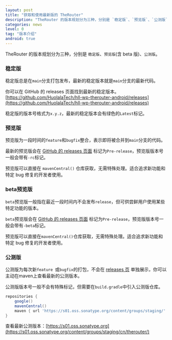 ```yaml
---
layout: post
title: "获取和使用最新版的 TheRouter"
description: "TheRouter 的版本规划分为三种，分别是 `稳定版`、`预览版`、`公测版`。"
categories: news
level: 0
tag: "版本介绍" 
android: true
---
```



TheRouter 的版本规划分为三种，分别是 `稳定版`、`预览版`(含 beta 版)、`公测版`。

### 稳定版

稳定版总是在`main`分支打包发布，最新的稳定版本就是`main`分支的最新代码。   

你可以在 GitHub 的 releases 页面找到最新的稳定版本。  
[https://github.com/HuolalaTech/hll-wp-therouter-android/releases](https://github.com/HuolalaTech/hll-wp-therouter-android/releases)  

稳定版的版本号格式为`x.y.z`，最新的稳定版本会有绿色的`Latest`标记。     


### 预览版

预览版为一段时间的`feature`和`bugfix`整合，表示即将被合并到`main`分支的代码。  

最新的预览版会在 [ GitHub 的 releases 页面](https://github.com/HuolalaTech/hll-wp-therouter-android/releases) 标记为`Pre-release`，预览版版本号一般会带有`-rc`标记。  

预览版可以直接在 `mavenCentral()` 仓库获取，无需特殊处理。适合追求新功能和特定 bug 修复的开发者使用。  

### beta预览版

`beta`预览版一般指在最近一段时间内不会发布`release`，但可供尝鲜用户使用某些特定功能的版本。  

`beta`预览版会在 [ GitHub 的 releases 页面](https://github.com/HuolalaTech/hll-wp-therouter-android/releases) 标记为`Pre-release`，预览版版本号一般会带有`-beta`标记。  

预览版可以直接在`mavenCentral()`仓库获取，无需特殊处理。适合追求新功能和特定 bug 修复的开发者使用。  


### 公测版

公测版为每次新`feature `或`bugfix`的打包，不会在 [releases 页](https://github.com/HuolalaTech/hll-wp-therouter-android/releases) 单独展示，你可以主动在maven上查看最新的公测版本。   

公测版版本号一般不会有特殊标记，但需要在`build.gradle`中引入公测版仓库。  

```gradle
repositories {
    google()
    mavenCentral()
    maven { url 'https://s01.oss.sonatype.org/content/groups/staging/' }
}
```

查看最新公测版本：[https://s01.oss.sonatype.org](https://s01.oss.sonatype.org/content/groups/staging/cn/therouter/)  
